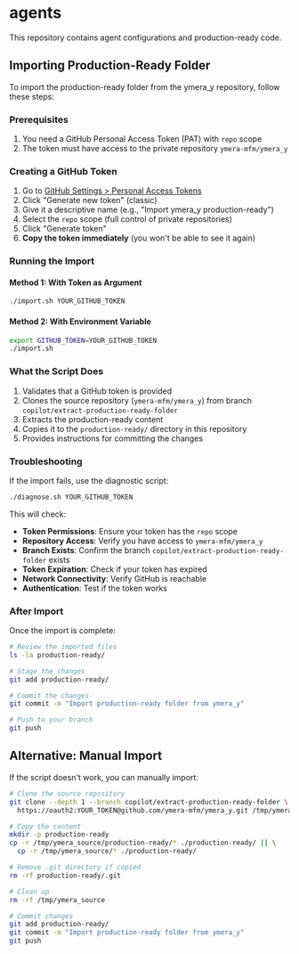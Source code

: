 # agents

This repository contains agent configurations and production-ready code.

## Importing Production-Ready Folder

To import the production-ready folder from the ymera_y repository, follow these steps:

### Prerequisites

1. You need a GitHub Personal Access Token (PAT) with `repo` scope
2. The token must have access to the private repository `ymera-mfm/ymera_y`

### Creating a GitHub Token

1. Go to [GitHub Settings > Personal Access Tokens](https://github.com/settings/tokens)
2. Click "Generate new token" (classic)
3. Give it a descriptive name (e.g., "Import ymera_y production-ready")
4. Select the `repo` scope (full control of private repositories)
5. Click "Generate token"
6. **Copy the token immediately** (you won't be able to see it again)

### Running the Import

#### Method 1: With Token as Argument

```bash
./import.sh YOUR_GITHUB_TOKEN
```

#### Method 2: With Environment Variable

```bash
export GITHUB_TOKEN=YOUR_GITHUB_TOKEN
./import.sh
```

### What the Script Does

1. Validates that a GitHub token is provided
2. Clones the source repository (`ymera-mfm/ymera_y`) from branch `copilot/extract-production-ready-folder`
3. Extracts the production-ready content
4. Copies it to the `production-ready/` directory in this repository
5. Provides instructions for committing the changes

### Troubleshooting

If the import fails, use the diagnostic script:

```bash
./diagnose.sh YOUR_GITHUB_TOKEN
```

This will check:

- **Token Permissions**: Ensure your token has the `repo` scope
- **Repository Access**: Verify you have access to `ymera-mfm/ymera_y`
- **Branch Exists**: Confirm the branch `copilot/extract-production-ready-folder` exists
- **Token Expiration**: Check if your token has expired
- **Network Connectivity**: Verify GitHub is reachable
- **Authentication**: Test if the token works

### After Import

Once the import is complete:

```bash
# Review the imported files
ls -la production-ready/

# Stage the changes
git add production-ready/

# Commit the changes
git commit -m "Import production-ready folder from ymera_y"

# Push to your branch
git push
```

## Alternative: Manual Import

If the script doesn't work, you can manually import:

```bash
# Clone the source repository
git clone --depth 1 --branch copilot/extract-production-ready-folder \
  https://oauth2:YOUR_TOKEN@github.com/ymera-mfm/ymera_y.git /tmp/ymera_source

# Copy the content
mkdir -p production-ready
cp -r /tmp/ymera_source/production-ready/* ./production-ready/ || \
  cp -r /tmp/ymera_source/* ./production-ready/

# Remove .git directory if copied
rm -rf production-ready/.git

# Clean up
rm -rf /tmp/ymera_source

# Commit changes
git add production-ready/
git commit -m "Import production-ready folder from ymera_y"
git push
```